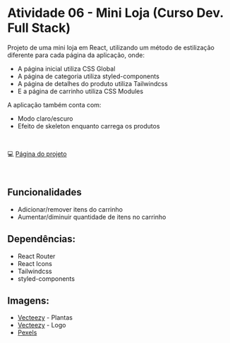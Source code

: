 # Atividade 06 - Mini Loja (Curso Dev. Full Stack)
Projeto de uma mini loja em React, utilizando um método de estilização diferente para cada página da aplicação, onde:
- A página inicial utiliza CSS Global
- A página de categoria utiliza styled-components
- A página de detalhes do produto utiliza Tailwindcss
- E a página de carrinho utiliza CSS Modules

A aplicação também conta com:
- Modo claro/escuro
- Efeito de skeleton enquanto carrega os produtos

<br>

💻 [Página do projeto](https://plantashop.vercel.app/)

<br>

## Funcionalidades
- Adicionar/remover itens do carrinho
- Aumentar/diminuir quantidade de itens no carrinho

## Dependências:
- React Router
- React Icons
- Tailwindcss
- styled-components

## Imagens:
- [Vecteezy](https://www.vecteezy.com/free-png/plants) - Plantas
- [Vecteezy](https://www.vecteezy.com/png/60515890-green-branch-tree-nature-element) - Logo
- [Pexels](https://www.pexels.com/photo/potted-plants-on-a-shelf-2977272/)
